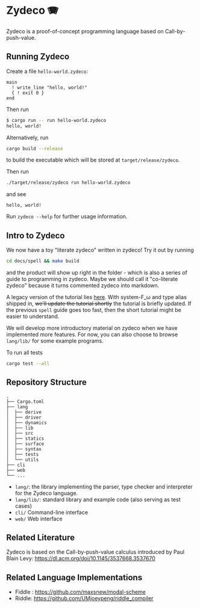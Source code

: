 # Zydeco 🪗

Zydeco is a proof-of-concept programming language based on Call-by-push-value.

## Running Zydeco

Create a file `hello-world.zydeco`:
```plain
main
  ! write_line "hello, world!"
  { ! exit 0 }
end
```

Then run
```bash
$ cargo run -- run hello-world.zydeco
hello, world!
```

Alternatively, run
```bash
cargo build --release
```
to build the executable which will be stored at `target/release/zydeco`.

Then run
```bash
./target/release/zydeco run hello-world.zydeco
```
and see
```console
hello, world!
```

Run `zydeco --help` for further usage information.

## Intro to Zydeco

We now have a toy "literate zydeco" written in zydeco! Try it out by running
```bash
cd docs/spell && make build
```
and the product will show up right in the folder - which is also a series of guide to programming in zydeco.
Maybe we should call it "co-literate zydeco" because it turns commented zydeco into markdown.

A legacy version of the tutorial lies [here](docs/tutorial/intro_to_zydeco.md).
With system-F_ω and type alias shipped in, ~~we'll update the tutorial shortly~~ the tutorial is briefly updated.
If the previous `spell` guide goes too fast, then the short tutorial might be easier to understand.

We will develop more introductory material on zydeco when we have
implemented more features. For now, you can also choose to browse `lang/lib/` for
some example programs.

To run all tests
```bash
cargo test --all
```

## Repository Structure

```plain
.
├── Cargo.toml
├── lang
│  ├── derive
│  ├── driver
│  ├── dynamics
│  ├── lib
│  ├── src
│  ├── statics
│  ├── surface
│  ├── syntax
│  ├── tests
│  └── utils
├── cli
├── web
└── ...
```

- `lang/`: the library implementing the parser, type checker and
interpreter for the Zydeco language.
- `lang/lib/`: standard library and example code (also serving as test cases)
- `cli/` Command-line interface
- `web/` Web interface

## Related Literature

Zydeco is based on the Call-by-push-value calculus introduced by Paul
Blain Levy: https://dl.acm.org/doi/10.1145/3537668.3537670

## Related Language Implementations

- Fiddle : <https://github.com/maxsnew/modal-scheme>
- Riddle: <https://github.com/UMjoeypeng/riddle_compiler>
